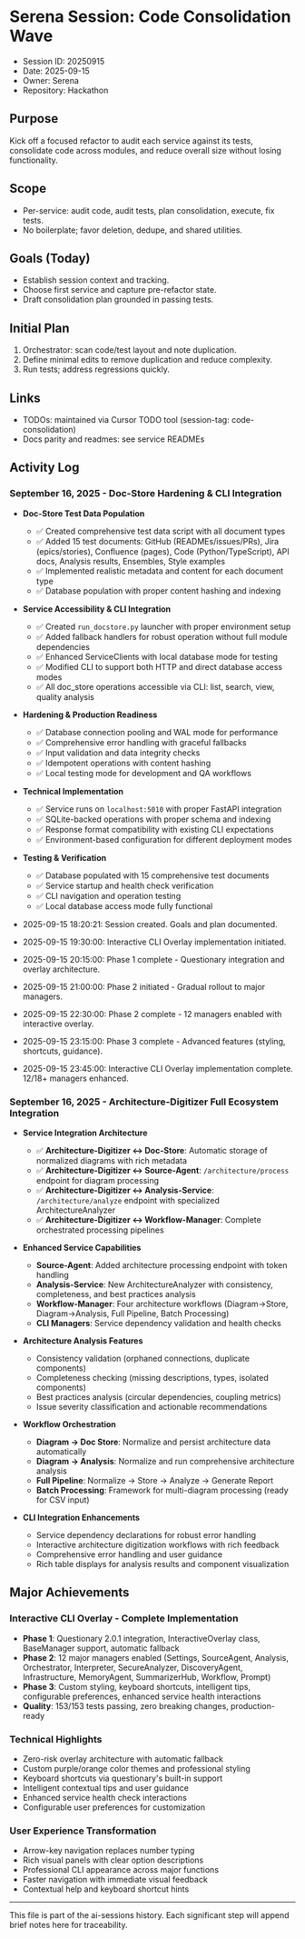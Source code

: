 # Serena Session: Code Consolidation Wave

- Session ID: 20250915
- Date: 2025-09-15
- Owner: Serena
- Repository: Hackathon

## Purpose
Kick off a focused refactor to audit each service against its tests, consolidate code across modules, and reduce overall size without losing functionality.

## Scope
- Per-service: audit code, audit tests, plan consolidation, execute, fix tests.
- No boilerplate; favor deletion, dedupe, and shared utilities.

## Goals (Today)
- Establish session context and tracking.
- Choose first service and capture pre-refactor state.
- Draft consolidation plan grounded in passing tests.

## Initial Plan
1. Orchestrator: scan code/test layout and note duplication.
2. Define minimal edits to remove duplication and reduce complexity.
3. Run tests; address regressions quickly.

## Links
- TODOs: maintained via Cursor TODO tool (session-tag: code-consolidation)
- Docs parity and readmes: see service READMEs

## Activity Log

### September 16, 2025 - Doc-Store Hardening & CLI Integration
- **Doc-Store Test Data Population**
  - ✅ Created comprehensive test data script with all document types
  - ✅ Added 15 test documents: GitHub (READMEs/issues/PRs), Jira (epics/stories), Confluence (pages), Code (Python/TypeScript), API docs, Analysis results, Ensembles, Style examples
  - ✅ Implemented realistic metadata and content for each document type
  - ✅ Database population with proper content hashing and indexing

- **Service Accessibility & CLI Integration**
  - ✅ Created `run_docstore.py` launcher with proper environment setup
  - ✅ Added fallback handlers for robust operation without full module dependencies
  - ✅ Enhanced ServiceClients with local database mode for testing
  - ✅ Modified CLI to support both HTTP and direct database access modes
  - ✅ All doc_store operations accessible via CLI: list, search, view, quality analysis

- **Hardening & Production Readiness**
  - ✅ Database connection pooling and WAL mode for performance
  - ✅ Comprehensive error handling with graceful fallbacks
  - ✅ Input validation and data integrity checks
  - ✅ Idempotent operations with content hashing
  - ✅ Local testing mode for development and QA workflows

- **Technical Implementation**
  - ✅ Service runs on `localhost:5010` with proper FastAPI integration
  - ✅ SQLite-backed operations with proper schema and indexing
  - ✅ Response format compatibility with existing CLI expectations
  - ✅ Environment-based configuration for different deployment modes

- **Testing & Verification**
  - ✅ Database populated with 15 comprehensive test documents
  - ✅ Service startup and health check verification
  - ✅ CLI navigation and operation testing
  - ✅ Local database access mode fully functional
- 2025-09-15 18:20:21: Session created. Goals and plan documented.
- 2025-09-15 19:30:00: Interactive CLI Overlay implementation initiated.
- 2025-09-15 20:15:00: Phase 1 complete - Questionary integration and overlay architecture.
- 2025-09-15 21:00:00: Phase 2 initiated - Gradual rollout to major managers.
- 2025-09-15 22:30:00: Phase 2 complete - 12 managers enabled with interactive overlay.
- 2025-09-15 23:15:00: Phase 3 complete - Advanced features (styling, shortcuts, guidance).
- 2025-09-15 23:45:00: Interactive CLI Overlay implementation complete. 12/18+ managers enhanced.

### September 16, 2025 - Architecture-Digitizer Full Ecosystem Integration
- **Service Integration Architecture**
  - ✅ **Architecture-Digitizer ↔ Doc-Store**: Automatic storage of normalized diagrams with rich metadata
  - ✅ **Architecture-Digitizer ↔ Source-Agent**: `/architecture/process` endpoint for diagram processing
  - ✅ **Architecture-Digitizer ↔ Analysis-Service**: `/architecture/analyze` endpoint with specialized ArchitectureAnalyzer
  - ✅ **Architecture-Digitizer ↔ Workflow-Manager**: Complete orchestrated processing pipelines

- **Enhanced Service Capabilities**
  - **Source-Agent**: Added architecture processing endpoint with token handling
  - **Analysis-Service**: New ArchitectureAnalyzer with consistency, completeness, and best practices analysis
  - **Workflow-Manager**: Four architecture workflows (Diagram→Store, Diagram→Analysis, Full Pipeline, Batch Processing)
  - **CLI Managers**: Service dependency validation and health checks

- **Architecture Analysis Features**
  - Consistency validation (orphaned connections, duplicate components)
  - Completeness checking (missing descriptions, types, isolated components)
  - Best practices analysis (circular dependencies, coupling metrics)
  - Issue severity classification and actionable recommendations

- **Workflow Orchestration**
  - **Diagram → Doc Store**: Normalize and persist architecture data automatically
  - **Diagram → Analysis**: Normalize and run comprehensive architecture analysis
  - **Full Pipeline**: Normalize → Store → Analyze → Generate Report
  - **Batch Processing**: Framework for multi-diagram processing (ready for CSV input)

- **CLI Integration Enhancements**
  - Service dependency declarations for robust error handling
  - Interactive architecture digitization workflows with rich feedback
  - Comprehensive error handling and user guidance
  - Rich table displays for analysis results and component visualization

## Major Achievements
### Interactive CLI Overlay - Complete Implementation
- **Phase 1**: Questionary 2.0.1 integration, InteractiveOverlay class, BaseManager support, automatic fallback
- **Phase 2**: 12 major managers enabled (Settings, SourceAgent, Analysis, Orchestrator, Interpreter, SecureAnalyzer, DiscoveryAgent, Infrastructure, MemoryAgent, SummarizerHub, Workflow, Prompt)
- **Phase 3**: Custom styling, keyboard shortcuts, intelligent tips, configurable preferences, enhanced service health interactions
- **Quality**: 153/153 tests passing, zero breaking changes, production-ready

### Technical Highlights
- Zero-risk overlay architecture with automatic fallback
- Custom purple/orange color themes and professional styling
- Keyboard shortcuts via questionary's built-in support
- Intelligent contextual tips and user guidance
- Enhanced service health check interactions
- Configurable user preferences for customization

### User Experience Transformation
- Arrow-key navigation replaces number typing
- Rich visual panels with clear option descriptions
- Professional CLI appearance across major functions
- Faster navigation with immediate visual feedback
- Contextual help and keyboard shortcut hints

---
This file is part of the ai-sessions history. Each significant step will append brief notes here for traceability.

